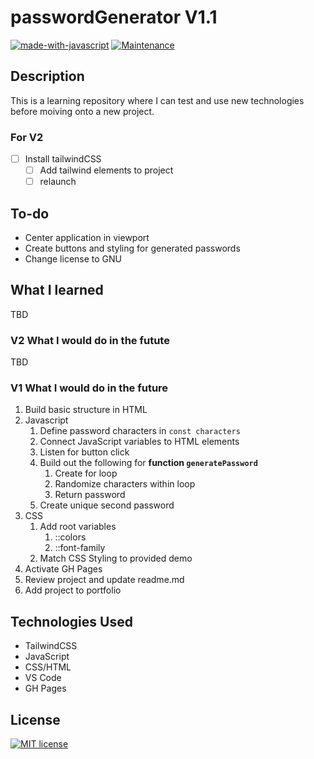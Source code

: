 # passwordGenerator V1.1

[![made-with-javascript](https://img.shields.io/badge/Made%20with-JavaScript-1f425f.svg)](https://www.javascript.com) [![Maintenance](https://img.shields.io/badge/Maintained%3F-no-red.svg)](https://bitbucket.org/lbesson/ansi-colors)

## Description

This is a learning repository where I can test and use new technologies before moiving onto a new project.

### For V2

- [ ] Install tailwindCSS
  - [ ] Add tailwind elements to project
  - [ ] relaunch

## To-do

- Center application in viewport
- Create buttons and styling for generated passwords
- Change license to GNU

## What I learned

TBD

### V2 What I would do in the futute

TBD

### V1 What I would do in the future

1. Build basic structure in HTML
2. Javascript
	1. Define password characters in `const characters`
	2. Connect JavaScript variables to HTML elements
	3. Listen for button click
	4. Build out the following for **function `generatePassword`**
		1. Create for loop
		2. Randomize characters within loop
		3. Return password
	5. Create unique second password
3. CSS
	1. Add root variables
		1.  ::colors
		2. ::font-family
	2. Match CSS Styling to provided demo
4. Activate GH Pages
5. Review project and update readme.md
6. Add project to portfolio

## Technologies Used

- TailwindCSS
- JavaScript
- CSS/HTML
- VS Code
- GH Pages

## License

[![MIT license](https://img.shields.io/badge/License-MIT-blue.svg)](https://lbesson.mit-license.org/)

